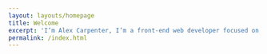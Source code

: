 ```yaml
---
layout: layouts/homepage
title: Welcome
excerpt: 'I’m Alex Carpenter, I’m a front-end web developer focused on performance and accessibility.'
permalink: /index.html
---
```

